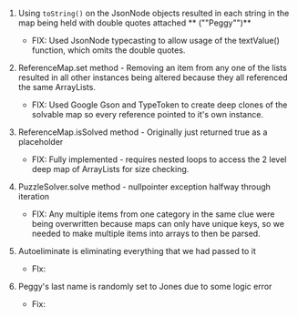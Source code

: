 1) Using `toString()` on the JsonNode objects resulted in each string in the map being held with double quotes attached ** ("\"Peggy\"")**

	- FIX: Used JsonNode typecasting to allow usage of the textValue() function, which omits the double quotes.

2) ReferenceMap.set method - Removing an item from any one of the lists resulted in all other instances being altered because they all referenced the same ArrayLists.

	- FIX: Used Google Gson and TypeToken to create deep clones of the solvable map so every reference pointed to it's own instance.

3) ReferenceMap.isSolved method - Originally just returned true as a placeholder

	- FIX: Fully implemented - requires nested loops to access the 2 level deep map of ArrayLists for size checking.

4) PuzzleSolver.solve method - nullpointer exception halfway through iteration

	- FIX: Any multiple items from one category in the same clue were being overwritten because maps can only have unique keys, so we needed to make multiple items into arrays to then be parsed.

5) Autoeliminate is eliminating everything that we had passed to it
	
	- FIx:
	
6) Peggy's last name is randomly set to Jones due to some logic error

	- Fix: